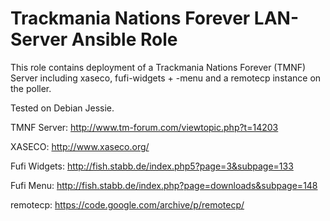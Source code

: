 Trackmania Nations Forever LAN-Server Ansible Role
====================
This role contains deployment of a Trackmania Nations Forever (TMNF) Server including xaseco, fufi-widgets + -menu and a remotecp instance on the poller.

Tested on Debian Jessie.

TMNF Server: http://www.tm-forum.com/viewtopic.php?t=14203

XASECO: http://www.xaseco.org/

Fufi Widgets: http://fish.stabb.de/index.php5?page=3&subpage=133

Fufi Menu: http://fish.stabb.de/index.php?page=downloads&subpage=148

remotecp: https://code.google.com/archive/p/remotecp/
